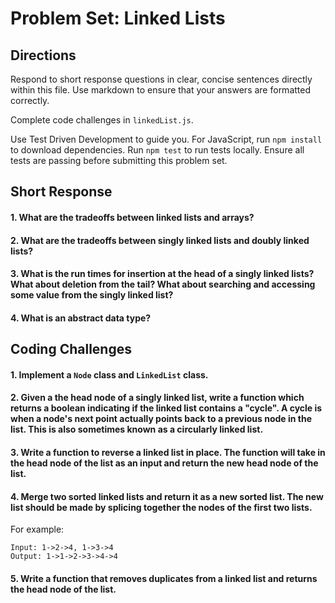 # Problem Set: Linked Lists

## Directions
Respond to short response questions in clear, concise sentences directly within this file. Use markdown to ensure that your answers are formatted correctly.

Complete code challenges in `linkedList.js`.

Use Test Driven Development to guide you. For JavaScript, run `npm install` to download dependencies. Run `npm test` to run tests locally. Ensure all tests are passing before submitting this problem set.


## Short Response
#### 1. What are the tradeoffs between linked lists and arrays?

#### 2. What are the tradeoffs between singly linked lists and doubly linked lists?

#### 3. What is the run times for insertion at the head of a singly linked lists? What about deletion from the tail? What about searching and accessing some value from the singly linked list?

#### 4. What is an abstract data type?

## Coding Challenges
#### 1. Implement a `Node` class and `LinkedList` class. 

#### 2. Given a the head node of a singly linked list, write a function which returns a boolean indicating if the linked list contains a "cycle". A cycle is when a node's next point actually points back to a previous node in the list. This is also sometimes known as a circularly linked list.

#### 3. Write a function to reverse a linked list in place. The function will take in the head node of the list as an input and return the new head node of the list.

#### 4. Merge two **sorted** linked lists and return it as **a new sorted list**. The new list should be made by splicing together the nodes of the first two lists. 

  For example:
  ```
  Input: 1->2->4, 1->3->4
  Output: 1->1->2->3->4->4
  ```

#### 5. Write a function that removes duplicates from a linked list and returns the head node of the list.
